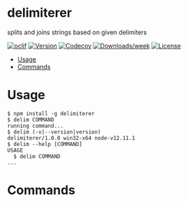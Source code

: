 delimiterer
===========

splits and joins strings based on given delimiters

[![oclif](https://img.shields.io/badge/cli-oclif-brightgreen.svg)](https://oclif.io)
[![Version](https://img.shields.io/npm/v/delimiterer.svg)](https://npmjs.org/package/delimiterer)
[![Codecov](https://codecov.io/gh/Basementbrb/delimiterer/branch/master/graph/badge.svg)](https://codecov.io/gh/Basementbrb/delimiterer)
[![Downloads/week](https://img.shields.io/npm/dw/delimiterer.svg)](https://npmjs.org/package/delimiterer)
[![License](https://img.shields.io/npm/l/delimiterer.svg)](https://github.com/Basementbrb/delimiterer/blob/master/package.json)

<!-- toc -->
* [Usage](#usage)
* [Commands](#commands)
<!-- tocstop -->
# Usage
<!-- usage -->
```sh-session
$ npm install -g delimiterer
$ delim COMMAND
running command...
$ delim (-v|--version|version)
delimiterer/1.0.0 win32-x64 node-v12.11.1
$ delim --help [COMMAND]
USAGE
  $ delim COMMAND
...
```
<!-- usagestop -->
# Commands
<!-- commands -->

<!-- commandsstop -->
